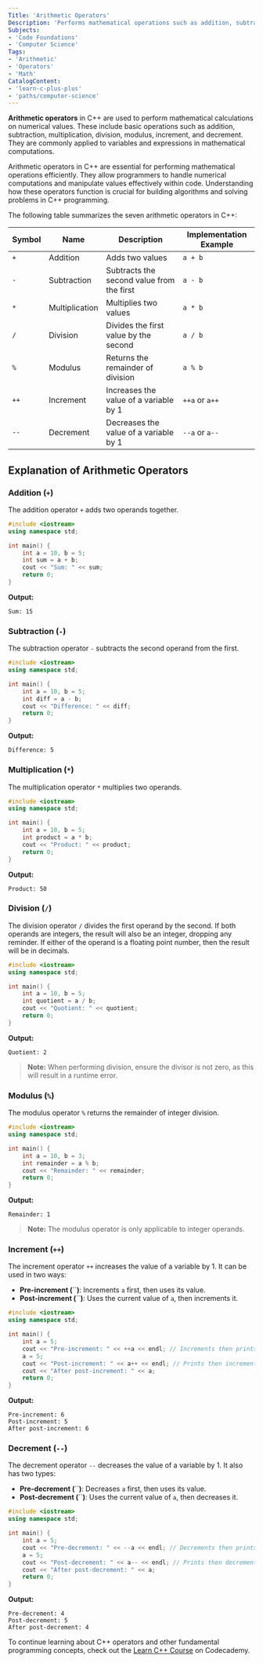 ```yaml
---
Title: 'Arithmetic Operators' 
Description: 'Performs mathematical operations such as addition, subtraction, multiplication, division, modulus, increment, and decrement in C++.' 
Subjects:
- 'Code Foundations'
- 'Computer Science'
Tags:
- 'Arithmetic'
- 'Operators'
- 'Math'
CatalogContent:
- 'learn-c-plus-plus'
- 'paths/computer-science'
---
```


**Arithmetic operators** in C++ are used to perform mathematical calculations on numerical values. These include basic operations such as addition, subtraction, multiplication, division, modulus, increment, and decrement. They are commonly applied to variables and expressions in mathematical computations.

Arithmetic operators in C++ are essential for performing mathematical operations efficiently. They allow programmers to handle numerical computations and manipulate values effectively within code. Understanding how these operators function is crucial for building algorithms and solving problems in C++ programming.

The following table summarizes the seven arithmetic operators in C++:

| Symbol | Name           | Description                               | Implementation Example |
| ------ | -------------- | ----------------------------------------- | ---------------------- |
| `+`    | Addition       | Adds two values                           | `a + b`                |
| `-`    | Subtraction    | Subtracts the second value from the first | `a - b`                |
| `*`    | Multiplication | Multiplies two values                     | `a * b`                |
| `/`    | Division       | Divides the first value by the second     | `a / b`                |
| `%`    | Modulus        | Returns the remainder of division         | `a % b`                |
| `++`   | Increment      | Increases the value of a variable by 1    | `++a` or `a++`         |
| `--`   | Decrement      | Decreases the value of a variable by 1    | `--a` or `a--`         |

## Explanation of Arithmetic Operators

### Addition (`+`)

The addition operator `+` adds two operands together.

```cpp
#include <iostream>
using namespace std;

int main() {
    int a = 10, b = 5;
    int sum = a + b;
    cout << "Sum: " << sum;
    return 0;
}
```

**Output:**

```shell
Sum: 15
```

### Subtraction (`-`)

The subtraction operator `-` subtracts the second operand from the first.

```cpp
#include <iostream>
using namespace std;

int main() {
    int a = 10, b = 5;
    int diff = a - b;
    cout << "Difference: " << diff;
    return 0;
}
```

**Output:**

```shell
Difference: 5
```

### Multiplication (`*`)

The multiplication operator `*` multiplies two operands.

```cpp
#include <iostream>
using namespace std;

int main() {
    int a = 10, b = 5;
    int product = a * b;
    cout << "Product: " << product;
    return 0;
}
```

**Output:**

```shell
Product: 50
```

### Division (`/`)

The division operator `/` divides the first operand by the second. If both operands are integers, the result will also be an integer, dropping any reminder. If either of the operand is a floating point number, then the result will be in decimals. 

```cpp
#include <iostream>
using namespace std;

int main() {
    int a = 10, b = 5;
    int quotient = a / b;
    cout << "Quotient: " << quotient;
    return 0;
}
```

**Output:**

```shell
Quotient: 2
```

> **Note:** When performing division, ensure the divisor is not zero, as this will result in a runtime error.

### Modulus (`%`)

The modulus operator `%` returns the remainder of integer division.

```cpp
#include <iostream>
using namespace std;

int main() {
    int a = 10, b = 3;
    int remainder = a % b;
    cout << "Remainder: " << remainder;
    return 0;
}
```

**Output:**

```shell
Remainder: 1
```

> **Note:** The modulus operator is only applicable to integer operands.

### Increment (`++`)

The increment operator `++` increases the value of a variable by 1. It can be used in two ways:

- **Pre-increment (**``**)**: Increments `a` first, then uses its value.
- **Post-increment (**``**)**: Uses the current value of `a`, then increments it.

```cpp
#include <iostream>
using namespace std;

int main() {
    int a = 5;
    cout << "Pre-increment: " << ++a << endl; // Increments then prints
    a = 5;
    cout << "Post-increment: " << a++ << endl; // Prints then increments
    cout << "After post-increment: " << a;
    return 0;
}
```

**Output:**

```shell
Pre-increment: 6
Post-increment: 5
After post-increment: 6
```

### Decrement (`--`)

The decrement operator `--` decreases the value of a variable by 1. It also has two types:

- **Pre-decrement (**``**)**: Decreases `a` first, then uses its value.
- **Post-decrement (**``**)**: Uses the current value of `a`, then decreases it.

```cpp
#include <iostream>
using namespace std;

int main() {
    int a = 5;
    cout << "Pre-decrement: " << --a << endl; // Decrements then prints
    a = 5;
    cout << "Post-decrement: " << a-- << endl; // Prints then decrements
    cout << "After post-decrement: " << a;
    return 0;
}
```

**Output:**

```shell
Pre-decrement: 4
Post-decrement: 5
After post-decrement: 4
```

To continue learning about C++ operators and other fundamental programming concepts, check out the [Learn C++ Course](https://www.codecademy.com/learn/learn-c-plus-plus) on Codecademy.
